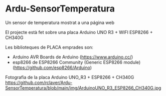# Ardu-SensorTemperatura
Un sensor de temperatura mostrat a una página web

El projecte està fet sobre una placa Arduino UNO R3 + WIFI ESP8266 + CH340G

Les biblioteques de PLACA emprades son:
- Arduino AVR Boards de Arduino (https://www.arduino.cc/)
- esp8266 de ESP8266 Community (Generic ESP8266 module) (https://github.com/esp8266/Arduino)

Fotografia de la placa Arduino UNO_R3 + ESP8266 + CH340G
https://github.com/rclaver/Ardu-SensorTemperatura/blob/main/img/ArduinoUNO_R3_ESP8266_CH340G.jpg
